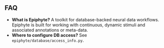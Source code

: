 ## FAQ

- **What is Epiphyte?** A toolkit for database-backed neural data workflows. Epiphyte is built for working with continuous, dynamic stimuli and associated annotations or meta-data.
- **Where to configure DB access?** See `epiphyte/database/access_info.py`.